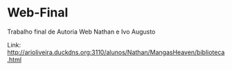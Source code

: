 # Web-Final

Trabalho final de Autoria Web
Nathan e Ivo Augusto

Link:
http://arioliveira.duckdns.org:3110/alunos/Nathan/MangasHeaven/biblioteca.html
